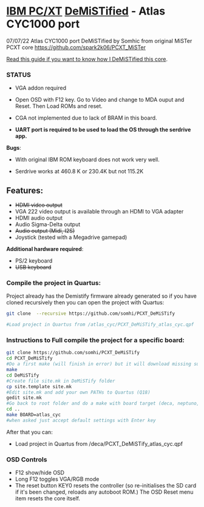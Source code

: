 # [IBM PC/XT](https://en.wikipedia.org/wiki/IBM_Personal_Computer_XT)  [DeMiSTified](https://github.com/robinsonb5/DeMiSTify)  -  Atlas CYC1000 port

07/07/22 Atlas CYC1000 port DeMiSTified by Somhic from original MiSTer PCXT core  https://github.com/spark2k06/PCXT_MiSTer

[Read this guide if you want to know how I DeMiSTified this core](https://github.com/DECAfpga/DECA_board/tree/main/Tutorials/DeMiSTify).

### STATUS

* VGA addon required

* Open OSD with F12 key. Go to Video and change to MDA ouput and Reset. Then Load ROMs and reset.

* CGA not implemented due to lack of BRAM in this board.
* **UART port is required to be used to load the OS through the serdrive app.**


**Bugs**:

* With original IBM ROM  keyboard does not work very well.

* Serdrive works at 460.8 K or 230.4K but not 115.2K

  

## **Features:**

* ~~HDMI video output~~
* VGA 222 video output is available through an HDMI to VGA adapter
* HDMI audio output
* Audio Sigma-Delta output
* ~~Audio output (Midi, I2S)~~
* Joystick (tested with a Megadrive gamepad)

**Additional hardware required**:

* PS/2 keyboard 
* ~~USB keyboard~~ 



### Compile the project in Quartus:

Project already has the Demistify firmware already generated so if you have cloned recursively then you can open the project with Quartus:

```sh
git clone  --recursive https://github.com/somhi/PCXT_DeMiSTify

#Load project in Quartus from /atlas_cyc/PCXT_DeMiSTify_atlas_cyc.qpf
```



### Instructions to Full compile the project for a specific board:

```sh
git clone https://github.com/somhi/PCXT_DeMiSTify
cd PCXT_DeMiSTify
#Do a first make (will finish in error) but it will download missing submodules 
make
cd DeMiSTify
#Create file site.mk in DeMiSTify folder 
cp site.template site.mk
#Edit site.mk and add your own PATHs to Quartus (Q18)
gedit site.mk
#Go back to root folder and do a make with board target (deca, neptuno, uareloaded, atlas_cyc). If not specified it will compile for all targets.
cd ..
make BOARD=atlas_cyc
#when asked just accept default settings with Enter key
```

After that you can:

* Load project in Quartus from /deca/PCXT_DeMiSTify_atlas_cyc.qpf



### OSD Controls

* F12 show/hide OSD 
* Long F12 toggles VGA/RGB mode
* The reset button KEY0 resets the controller (so re-initialises the SD card if it's been changed, reloads any autoboot ROM.) The OSD Reset menu item resets the core itself.

